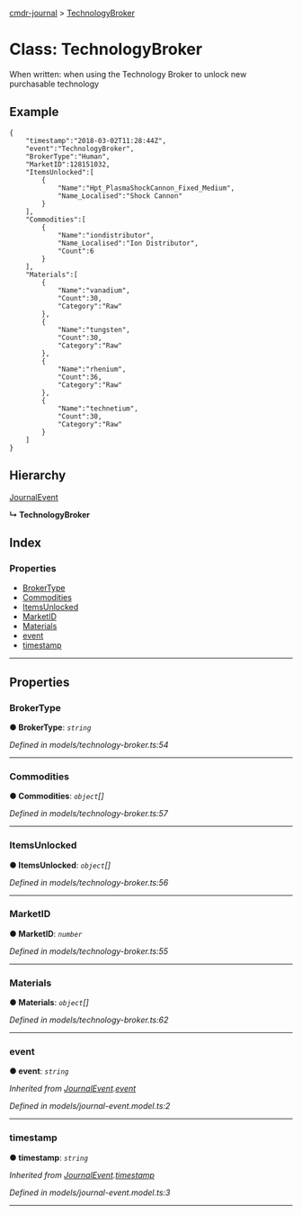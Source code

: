 [cmdr-journal](../README.md) > [TechnologyBroker](../classes/technologybroker.md)



# Class: TechnologyBroker


When written: when using the Technology Broker to unlock new purchasable technology

## Example

    {
        "timestamp":"2018-03-02T11:28:44Z",
        "event":"TechnologyBroker",
        "BrokerType":"Human",
        "MarketID":128151032,
        "ItemsUnlocked":[
            {
                "Name":"Hpt_PlasmaShockCannon_Fixed_Medium",
                "Name_Localised":"Shock Cannon"
            }
        ],
        "Commodities":[
            {
                "Name":"iondistributor",
                "Name_Localised":"Ion Distributor",
                "Count":6
            }
        ],
        "Materials":[
            {
                "Name":"vanadium",
                "Count":30,
                "Category":"Raw"
            },
            {
                "Name":"tungsten",
                "Count":30,
                "Category":"Raw"
            },
            {
                "Name":"rhenium",
                "Count":36,
                "Category":"Raw"
            },
            {
                "Name":"technetium",
                "Count":30,
                "Category":"Raw"
            }
        ]
    }

## Hierarchy


 [JournalEvent](journalevent.md)

**↳ TechnologyBroker**







## Index

### Properties

* [BrokerType](technologybroker.md#brokertype)
* [Commodities](technologybroker.md#commodities)
* [ItemsUnlocked](technologybroker.md#itemsunlocked)
* [MarketID](technologybroker.md#marketid)
* [Materials](technologybroker.md#materials)
* [event](technologybroker.md#event)
* [timestamp](technologybroker.md#timestamp)



---
## Properties
<a id="brokertype"></a>

###  BrokerType

**●  BrokerType**:  *`string`* 

*Defined in models/technology-broker.ts:54*





___

<a id="commodities"></a>

###  Commodities

**●  Commodities**:  *`object`[]* 

*Defined in models/technology-broker.ts:57*





___

<a id="itemsunlocked"></a>

###  ItemsUnlocked

**●  ItemsUnlocked**:  *`object`[]* 

*Defined in models/technology-broker.ts:56*





___

<a id="marketid"></a>

###  MarketID

**●  MarketID**:  *`number`* 

*Defined in models/technology-broker.ts:55*





___

<a id="materials"></a>

###  Materials

**●  Materials**:  *`object`[]* 

*Defined in models/technology-broker.ts:62*





___

<a id="event"></a>

###  event

**●  event**:  *`string`* 

*Inherited from [JournalEvent](journalevent.md).[event](journalevent.md#event)*

*Defined in models/journal-event.model.ts:2*





___

<a id="timestamp"></a>

###  timestamp

**●  timestamp**:  *`string`* 

*Inherited from [JournalEvent](journalevent.md).[timestamp](journalevent.md#timestamp)*

*Defined in models/journal-event.model.ts:3*





___


